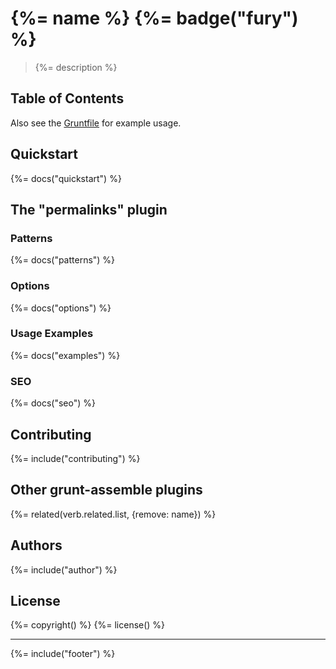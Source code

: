 # {%= name %} {%= badge("fury") %}

> {%= description %}

## Table of Contents

<!-- toc -->

Also see the [Gruntfile](./Gruntfile.js) for example usage.

## Quickstart
{%= docs("quickstart") %}

## The "permalinks" plugin

### Patterns
{%= docs("patterns") %}

### Options
{%= docs("options") %}

### Usage Examples
{%= docs("examples") %}

### SEO
{%= docs("seo") %}

## Contributing
{%= include("contributing") %}

## Other grunt-assemble plugins
{%= related(verb.related.list, {remove: name}) %}

## Authors
{%= include("author") %}

## License
{%= copyright() %}
{%= license() %}

***

{%= include("footer") %}

